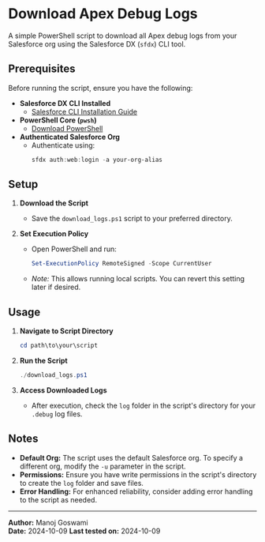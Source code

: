# Download Apex Debug Logs

A simple PowerShell script to download all Apex debug logs from your Salesforce org using the Salesforce DX (`sfdx`) CLI tool.

## Prerequisites

Before running the script, ensure you have the following:

- **Salesforce DX CLI Installed**
  - [Salesforce CLI Installation Guide](https://developer.salesforce.com/tools/sfdxcli)
- **PowerShell Core (`pwsh`)**
  - [Download PowerShell](https://github.com/PowerShell/PowerShell)
- **Authenticated Salesforce Org**
  - Authenticate using:
    ```powershell
    sfdx auth:web:login -a your-org-alias
    ```

## Setup

1. **Download the Script**
   - Save the `download_logs.ps1` script to your preferred directory.

2. **Set Execution Policy**
   - Open PowerShell and run:
     ```powershell
     Set-ExecutionPolicy RemoteSigned -Scope CurrentUser
     ```
   - *Note:* This allows running local scripts. You can revert this setting later if desired.

## Usage

1. **Navigate to Script Directory**
   ```powershell
   cd path\to\your\script
   ```

2. **Run the Script**
   ```powershell
   ./download_logs.ps1
   ```

3. **Access Downloaded Logs**
   - After execution, check the `log` folder in the script's directory for your `.debug` log files.

## Notes

- **Default Org:** The script uses the default Salesforce org. To specify a different org, modify the `-u` parameter in the script.
- **Permissions:** Ensure you have write permissions in the script's directory to create the `log` folder and save files.
- **Error Handling:** For enhanced reliability, consider adding error handling to the script as needed.

---

**Author:** Manoj Goswami  
**Date:** 2024-10-09
**Last tested on:** 2024-10-09
